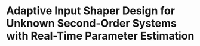 # Adaptive Input Shaper Design for Unknown Second-Order Systems with Real-Time Parameter Estimation
